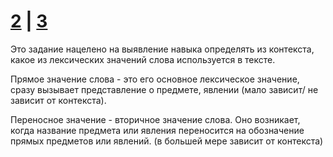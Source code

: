 # [2](https://github.com/sch1432/sch1432/blob/main/rus/ege/2.md) | [3](https://github.com/sch1432/sch1432/blob/main/rus/ege/4.md)

Это задание нацелено на выявление навыка определять из контекста, какое из лексических значений слова используется в тексте.

Прямое значение слова - это его основное лексическое значение, сразу вызывает представление о предмете, явлении (мало зависит/ не зависит от контекста).

Переносное значение - вторичное значение слова. Оно возникает, когда название предмета или явления переносится на обозначение прямых предметов или явлений. (в большей мере зависит от контекста) 
